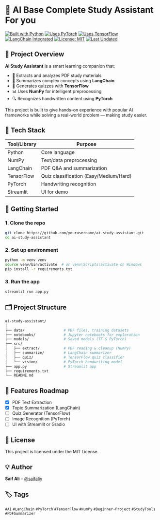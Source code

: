 # 📘 AI Base Complete Study Assistant For you

[![Built with Python](https://img.shields.io/badge/Built%20with-Python-blue.svg)](https://www.python.org/)
[![Uses PyTorch](https://img.shields.io/badge/PyTorch-DeepLearning-red)](https://pytorch.org/)
[![Uses TensorFlow](https://img.shields.io/badge/TensorFlow-ML-orange)](https://www.tensorflow.org/)
[![LangChain Integrated](https://img.shields.io/badge/LangChain-LLM-blueviolet)](https://www.langchain.com/)
[![License: MIT](https://img.shields.io/badge/License-MIT-green.svg)](LICENSE)
[![Last Updated](https://img.shields.io/badge/Last%20Updated-June%202025-blue)]()

## 🧠 Project Overview

**AI Study Assistant** is a smart learning companion that:

- 📄 Extracts and analyzes PDF study materials
- 🧠 Summarizes complex concepts using **LangChain**
- 📝 Generates quizzes with **TensorFlow**
- 📊 Uses **NumPy** for intelligent preprocessing
- 🔍 Recognizes handwritten content using **PyTorch**

This project is built to give hands-on experience with popular AI frameworks while solving a real-world problem — making study easier.

## 🔧 Tech Stack

| Tool/Library | Purpose                                |
| ------------ | -------------------------------------- |
| Python       | Core language                          |
| NumPy        | Text/data preprocessing                |
| LangChain    | PDF Q&A and summarization              |
| TensorFlow   | Quiz classification (Easy/Medium/Hard) |
| PyTorch      | Handwriting recognition                |
| Streamlit    | UI for demo                            |

## 🚀 Getting Started

### 1. Clone the repo

```bash
git clone https://github.com/yourusername/ai-study-assistant.git
cd ai-study-assistant
```

### 2. Set up environment

```bash
python -m venv venv
source venv/bin/activate  # or venv\Scripts\activate on Windows
pip install -r requirements.txt
```

### 3. Run the app

```bash
streamlit run app.py
```

## 🗂️ Project Structure

```bash
ai-study-assistant/
│
├── data/                  # PDF files, training datasets
├── notebooks/             # Jupyter notebooks for exploration
├── models/                # Saved models (TF & PyTorch)
├── src/
│   ├── extract/           # PDF reading & cleanup (NumPy)
│   ├── summarize/         # LangChain summarizer
│   ├── quiz/              # TensorFlow quiz classifier
│   └── vision/            # PyTorch handwriting model
├── app.py                 # Streamlit app
├── requirements.txt
└── README.md
```

## 📌 Features Roadmap

- [x] PDF Text Extraction
- [x] Topic Summarization (LangChain)
- [ ] Quiz Generator (TensorFlow)
- [ ] Image Recognition (PyTorch)
- [ ] UI with Streamlit or Gradio

## 📜 License

This project is licensed under the MIT License.

## 💡 Author

**Saif Ali** – [@saifaliy](https://github.com/saifaliy)

## 🏷️ Tags

`#AI` `#LangChain` `#PyTorch` `#TensorFlow` `#NumPy` `#Beginner-Project` `#StudyTools` `#PDFSummarizer`
